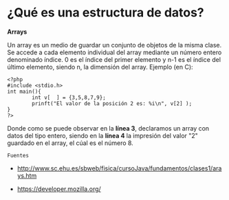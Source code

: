 # ¿Qué es una estructura de datos?

**Arrays**

Un array es un medio de guardar un conjunto de objetos de la misma clase. Se accede a cada elemento individual del array mediante un número entero denominado índice. 0 es el índice del primer elemento y n-1 es el índice del último elemento, siendo n, la dimensión del array. Ejemplo (en C):

	<?php
	#include <stdio.h>
	int main(){
    		int v[  ] = {3,5,8,7,9};
			prinft("El valor de la posición 2 es: %i\n", v[2] );
	}
	?>

Donde como se puede observar en la **línea 3**, declaramos un array con datos del tipo entero, siendo en la **línea 4** la impresión del valor "2" guardado en el array, el cúal es el número 8.

`Fuentes`

- http://www.sc.ehu.es/sbweb/fisica/cursoJava/fundamentos/clases1/arays.htm

- https://developer.mozilla.org/
